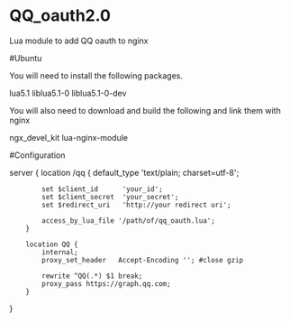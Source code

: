 # QQ_oauth2.0
Lua module to add QQ oauth to nginx

#Ubuntu

You will need to install the following packages.

lua5.1
liblua5.1-0
liblua5.1-0-dev

You will also need to download and build the following and link them with nginx

ngx_devel_kit
lua-nginx-module

#Configuration

server {
	location /qq {
            default_type 'text/plain; charset=utf-8';

            set $client_id      'your_id';
            set $client_secret	'your_secret';
            set $redirect_uri   'http://your redirect uri';

            access_by_lua_file '/path/of/qq_oauth.lua';
        }

        location QQ {
            internal;
            proxy_set_header   Accept-Encoding ''; #close gzip 

            rewrite ^QQ(.*) $1 break;
            proxy_pass https://graph.qq.com;
        }
}